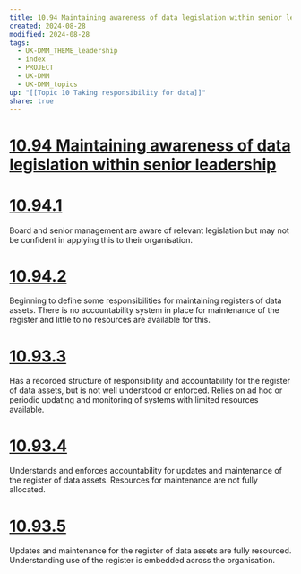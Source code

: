 ```yaml
---
title: 10.94 Maintaining awareness of data legislation within senior leadership
created: 2024-08-28
modified: 2024-08-28
tags:
  - UK-DMM_THEME_leadership
  - index
  - PROJECT
  - UK-DMM
  - UK-DMM_topics
up: "[[Topic 10 Taking responsibility for data]]"
share: true
---
```

# [10.94 Maintaining awareness of data legislation within senior leadership](10.94%20Maintaining%20awareness%20of%20data%20legislation%20within%20senior%20leadership.md)
# [10.94.1](10.94.1.md)

Board and senior management are aware of relevant legislation but may not be confident in applying this to their organisation.

# [10.94.2](10.94.2.md)
Beginning to define some responsibilities for maintaining registers of data assets. There is no accountability system in place for maintenance of the register and little to no resources are available for this.
# [10.93.3](10.93.3.md)
Has a recorded structure of responsibility and accountability for the register of data assets, but is not well understood or enforced. Relies on ad hoc or periodic updating and monitoring of systems with limited resources available.
# [10.93.4](10.93.4.md)
Understands and enforces accountability for updates and maintenance of the register of data assets. Resources for maintenance are not fully allocated.
# [10.93.5](10.93.5.md)
Updates and maintenance for the register of data assets are fully resourced. Understanding use of the register is embedded across the organisation.